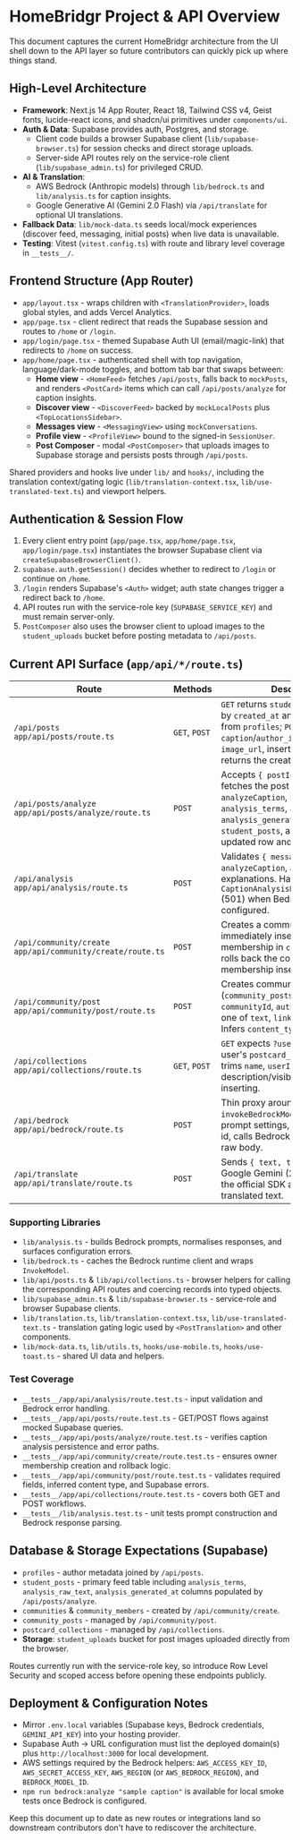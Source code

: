 # HomeBridgr Project & API Overview

This document captures the current HomeBridgr architecture from the UI shell down to the API layer so future contributors can quickly pick up where things stand.

## High-Level Architecture

- **Framework**: Next.js 14 App Router, React 18, Tailwind CSS v4, Geist fonts, lucide-react icons, and shadcn/ui primitives under `components/ui`.
- **Auth & Data**: Supabase provides auth, Postgres, and storage.
  - Client code builds a browser Supabase client (`lib/supabase-browser.ts`) for session checks and direct storage uploads.
  - Server-side API routes rely on the service-role client (`lib/supabase_admin.ts`) for privileged CRUD.
- **AI & Translation**:
  - AWS Bedrock (Anthropic models) through `lib/bedrock.ts` and `lib/analysis.ts` for caption insights.
  - Google Generative AI (Gemini 2.0 Flash) via `/api/translate` for optional UI translations.
- **Fallback Data**: `lib/mock-data.ts` seeds local/mock experiences (discover feed, messaging, initial posts) when live data is unavailable.
- **Testing**: Vitest (`vitest.config.ts`) with route and library level coverage in `__tests__/`.

## Frontend Structure (App Router)

- `app/layout.tsx` - wraps children with `<TranslationProvider>`, loads global styles, and adds Vercel Analytics.
- `app/page.tsx` - client redirect that reads the Supabase session and routes to `/home` or `/login`.
- `app/login/page.tsx` - themed Supabase Auth UI (email/magic-link) that redirects to `/home` on success.
- `app/home/page.tsx` - authenticated shell with top navigation, language/dark-mode toggles, and bottom tab bar that swaps between:
  - **Home view** - `<HomeFeed>` fetches `/api/posts`, falls back to `mockPosts`, and renders `<PostCard>` items which can call `/api/posts/analyze` for caption insights.
  - **Discover view** - `<DiscoverFeed>` backed by `mockLocalPosts` plus `<TopLocationsSidebar>`.
  - **Messages view** - `<MessagingView>` using `mockConversations`.
  - **Profile view** - `<ProfileView>` bound to the signed-in `SessionUser`.
  - **Post Composer** - modal `<PostComposer>` that uploads images to Supabase storage and persists posts through `/api/posts`.

Shared providers and hooks live under `lib/` and `hooks/`, including the translation context/gating logic (`lib/translation-context.tsx`, `lib/use-translated-text.ts`) and viewport helpers.

## Authentication & Session Flow

1. Every client entry point (`app/page.tsx`, `app/home/page.tsx`, `app/login/page.tsx`) instantiates the browser Supabase client via `createSupabaseBrowserClient()`.
2. `supabase.auth.getSession()` decides whether to redirect to `/login` or continue on `/home`.
3. `/login` renders Supabase's `<Auth>` widget; auth state changes trigger a redirect back to `/home`.
4. API routes run with the service-role key (`SUPABASE_SERVICE_KEY`) and must remain server-only.
5. `PostComposer` also uses the browser client to upload images to the `student_uploads` bucket before posting metadata to `/api/posts`.

## Current API Surface (`app/api/*/route.ts`)

| Route | Methods | Description | Key Dependencies |
| --- | --- | --- | --- |
| `/api/posts`<br/>`app/api/posts/route.ts` | `GET`, `POST` | `GET` returns `student_posts` ordered by `created_at` and enriches authors from `profiles`; `POST` validates `caption`/`author_id`, trims optional `image_url`, inserts the row, and returns the created post. | `lib/supabase_admin.ts` |
| `/api/posts/analyze`<br/>`app/api/posts/analyze/route.ts` | `POST` | Accepts `{ postId, options? }`, fetches the post caption, runs `analyzeCaption`, stores `analysis_terms`, `analysis_raw_text`, `analysis_generated_at` back on `student_posts`, and returns both the updated row and AI payload. | `lib/analysis.ts`, `lib/supabase_admin.ts` |
| `/api/analysis`<br/>`app/api/analysis/route.ts` | `POST` | Validates `{ message }`, calls `analyzeCaption`, and returns term explanations. Handles `CaptionAnalysisNotConfiguredError` (501) when Bedrock is not configured. | `lib/analysis.ts` |
| `/api/community/create`<br/>`app/api/community/create/route.ts` | `POST` | Creates a community row and immediately inserts an owner membership in `community_members`; rolls back the community if the membership insert fails. | `lib/supabase_admin.ts` |
| `/api/community/post`<br/>`app/api/community/post/route.ts` | `POST` | Creates community posts (`community_posts`), requiring `communityId`, `authorId`, and at least one of `text`, `linkUrl`, or `imageUrl`. Infers `content_type` when absent. | `lib/supabase_admin.ts` |
| `/api/collections`<br/>`app/api/collections/route.ts` | `GET`, `POST` | `GET` expects `?userId`, returning that user's `postcard_collections`; `POST` trims `name`, `userId`, and optional description/visibility before inserting. | `lib/supabase_admin.ts` |
| `/api/bedrock`<br/>`app/api/bedrock/route.ts` | `POST` | Thin proxy around `invokeBedrockModel` that accepts prompt settings, resolves the model id, calls Bedrock, and returns the raw body. | `lib/bedrock.ts` |
| `/api/translate`<br/>`app/api/translate/route.ts` | `POST` | Sends `{ text, targetLanguage }` to Google Gemini (2.0 Flash) using the official SDK and returns the translated text. | `@google/generative-ai`, `process.env.GEMINI_API_KEY` |

### Supporting Libraries

- `lib/analysis.ts` - builds Bedrock prompts, normalises responses, and surfaces configuration errors.
- `lib/bedrock.ts` - caches the Bedrock runtime client and wraps `InvokeModel`.
- `lib/api/posts.ts` & `lib/api/collections.ts` - browser helpers for calling the corresponding API routes and coercing records into typed objects.
- `lib/supabase_admin.ts` & `lib/supabase-browser.ts` - service-role and browser Supabase clients.
- `lib/translation.ts`, `lib/translation-context.tsx`, `lib/use-translated-text.ts` - translation gating logic used by `<PostTranslation>` and other components.
- `lib/mock-data.ts`, `lib/utils.ts`, `hooks/use-mobile.ts`, `hooks/use-toast.ts` - shared UI data and helpers.

### Test Coverage

- `__tests__/app/api/analysis/route.test.ts` - input validation and Bedrock error handling.
- `__tests__/app/api/posts/route.test.ts` - GET/POST flows against mocked Supabase queries.
- `__tests__/app/api/posts/analyze/route.test.ts` - verifies caption analysis persistence and error paths.
- `__tests__/app/api/community/create/route.test.ts` - ensures owner membership creation and rollback logic.
- `__tests__/app/api/community/post/route.test.ts` - validates required fields, inferred content type, and Supabase errors.
- `__tests__/app/api/collections/route.test.ts` - covers both GET and POST workflows.
- `__tests__/lib/analysis.test.ts` - unit tests prompt construction and Bedrock response parsing.

## Database & Storage Expectations (Supabase)

- `profiles` - author metadata joined by `/api/posts`.
- `student_posts` - primary feed table including `analysis_terms`, `analysis_raw_text`, `analysis_generated_at` columns populated by `/api/posts/analyze`.
- `communities` & `community_members` - created by `/api/community/create`.
- `community_posts` - managed by `/api/community/post`.
- `postcard_collections` - managed by `/api/collections`.
- **Storage**: `student_uploads` bucket for post images uploaded directly from the browser.

Routes currently run with the service-role key, so introduce Row Level Security and scoped access before opening these endpoints publicly.

## Deployment & Configuration Notes

- Mirror `.env.local` variables (Supabase keys, Bedrock credentials, `GEMINI_API_KEY`) into your hosting provider.
- Supabase Auth -> URL configuration must list the deployed domain(s) plus `http://localhost:3000` for local development.
- AWS settings required by the Bedrock helpers: `AWS_ACCESS_KEY_ID`, `AWS_SECRET_ACCESS_KEY`, `AWS_REGION` (or `AWS_BEDROCK_REGION`), and `BEDROCK_MODEL_ID`.
- `npm run bedrock:analyze "sample caption"` is available for local smoke tests once Bedrock is configured.

Keep this document up to date as new routes or integrations land so downstream contributors don't have to rediscover the architecture.

